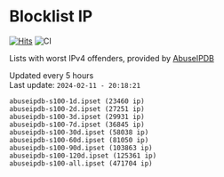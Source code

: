 # Blocklist IP

[![Hits](https://hits.seeyoufarm.com/api/count/incr/badge.svg?url=https%3A%2F%2Fgithub.com%2Fborestad%2Fblocklist-ip%2F&count_bg=%2379C83D&title_bg=%23555555&icon=&icon_color=%23E7E7E7&title=hits&edge_flat=false)](https://hits.seeyoufarm.com)  ![CI](https://img.shields.io/github/workflow/status/borestad/blocklist-ip/CI?style=flat-square)

Lists with worst IPv4 offenders, provided by [AbuseIPDB](https://www.abuseipdb.com/)

<!-- FOOTER-PLACEHOLDER -->
Updated every 5 hours<br>
Last update: `2024-02-11 - 20:18:21`
```
abuseipdb-s100-1d.ipset (23460 ip)
abuseipdb-s100-2d.ipset (27251 ip)
abuseipdb-s100-3d.ipset (29931 ip)
abuseipdb-s100-7d.ipset (36845 ip)
abuseipdb-s100-30d.ipset (58038 ip)
abuseipdb-s100-60d.ipset (81050 ip)
abuseipdb-s100-90d.ipset (103863 ip)
abuseipdb-s100-120d.ipset (125361 ip)
abuseipdb-s100-all.ipset (471704 ip)
```
